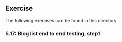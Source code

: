 ## Exercise

The following exercises can be found in this directory

### 5.17: Blog list end to end testing, step1